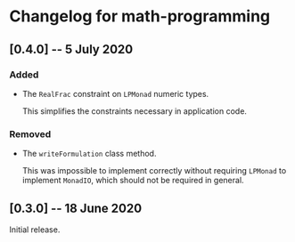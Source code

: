 # Changelog for math-programming

## [0.4.0] -- 5 July 2020
### Added

- The `RealFrac` constraint on `LPMonad` numeric types.

  This simplifies the constraints necessary in application code.

### Removed

- The `writeFormulation` class method.

  This was impossible to implement correctly without requiring
  `LPMonad` to implement `MonadIO`, which should not be required in
  general.


## [0.3.0] -- 18 June 2020

Initial release.
